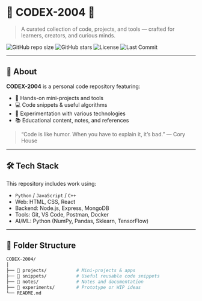 # 🚀 CODEX-2004 🚀 

> A curated collection of code, projects, and tools — crafted for learners, creators, and curious minds.

![GitHub repo size](https://img.shields.io/github/repo-size/your-username/CODEX-2004?color=blue)
![GitHub stars](https://img.shields.io/github/stars/your-username/CODEX-2004?style=social)
![License](https://img.shields.io/github/license/your-username/CODEX-2004)
![Last Commit](https://img.shields.io/github/last-commit/your-username/CODEX-2004)

---

## 📌 About

**CODEX-2004** is a personal code repository featuring:
- 🔧 Hands-on mini-projects and tools
- 💻 Code snippets & useful algorithms
- 🧠 Experimentation with various technologies
- 📚 Educational content, notes, and references

> “Code is like humor. When you have to explain it, it’s bad.” — Cory House

---

## 🛠️ Tech Stack

This repository includes work using:

- `Python` / `JavaScript` / `C++`
- Web: HTML, CSS, React
- Backend: Node.js, Express, MongoDB
- Tools: Git, VS Code, Postman, Docker
- AI/ML: Python (NumPy, Pandas, Sklearn, TensorFlow)

---

## 📁 Folder Structure

```bash
CODEX-2004/
│
├── 📂 projects/           # Mini-projects & apps
├── 📂 snippets/           # Useful reusable code snippets
├── 📂 notes/              # Notes and documentation
├── 📂 experiments/        # Prototype or WIP ideas
└── README.md


